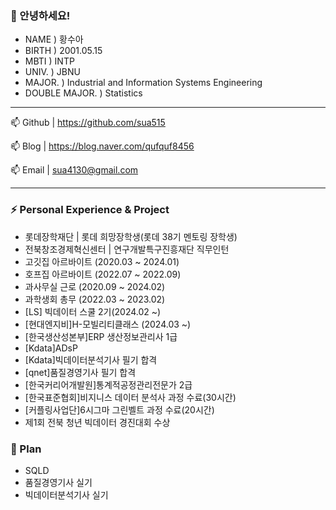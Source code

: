 ### 👋 안녕하세요!

- NAME  ) 황수아
- BIRTH ) 2001.05.15
- MBTI  ) INTP
- UNIV. ) JBNU
- MAJOR. ) Industrial and Information Systems Engineering
- DOUBLE MAJOR. ) Statistics

------------------------
📫 Github | https://github.com/sua515


📫 Blog   | https://blog.naver.com/qufquf8456


📫 Email  | sua4130@gmail.com 

-------------------------

### ⚡ Personal Experience & Project 

- 롯데장학재단         | 롯데 희망장학생(롯데 38기 멘토링 장학생)
- 전북창조경제혁신센터  | 연구개발특구진흥재단 직무인턴
- 고깃집 아르바이트 (2020.03 ~ 2024.01)  
- 호프집 아르바이트 (2022.07 ~ 2022.09)
- 과사무실 근로 (2020.09 ~ 2024.02)
- 과학생회 총무 (2022.03 ~ 2023.02)
- [LS] 빅데이터 스쿨 2기(2024.02 ~)
- [현대엔지비]H-모빌리티클래스 (2024.03 ~) 
- [한국생산성본부]ERP 생산정보관리사 1급
- [Kdata]ADsP
- [Kdata]빅데이터분석기사 필기 합격
- [qnet]품질경영기사 필기 합격
- [한국커리어개발원]통계적공정관리전문가 2급
- [한국표준협회]비지니스 데이터 분석사 과정 수료(30시간)
- [커플링사업단]6시그마 그린벨트 과정 수료(20시간)
- 제1회 전북 청년 빅데이터 경진대회 수상 
  

### 🤔 Plan
- SQLD
- 품질경영기사 실기
- 빅데이터분석기사 실기

<!--
**sua515/sua515** is a ✨ _special_ ✨ repository because its `README.md` (this file) appears on your GitHub profile.

Here are some ideas to get you started:

- 🔭 I’m currently working on ...
- 🌱 I’m currently learning ...
- 👯 I’m looking to collaborate on ...
- 🤔 I’m looking for help with ...
- 💬 Ask me about ...
- 📫 How to reach me: ...
- 😄 Pronouns: ...
- ⚡ Fun fact: ...
-->
